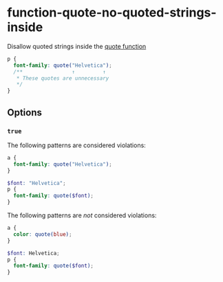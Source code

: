 # function-quote-no-quoted-strings-inside

Disallow quoted strings inside the [quote function](https://sass-lang.com/documentation/modules/string#quote)

```scss
p {
  font-family: quote("Helvetica");
  /**                ↑         ↑
   * These quotes are unnecessary
   */
}
```

## Options

### `true`

The following patterns are considered violations:

```scss
a {
  font-family: quote("Helvetica");
}
```

```scss
$font: "Helvetica";
p {
  font-family: quote($font);
}
```

The following patterns are _not_ considered violations:

```scss
a {
  color: quote(blue);
}
```

```scss
$font: Helvetica;
p {
  font-family: quote($font);
}
```
